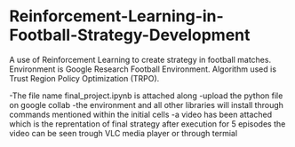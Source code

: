 # Reinforcement-Learning-in-Football-Strategy-Development
A use of Reinforcement Learning to create strategy in football matches. Environment is Google Research Football Environment. Algorithm used is Trust Region Policy Optimization (TRPO). 

-The file name final_project.ipynb is attached along
-upload the python file on google collab
-the environment and all other libraries will install through commands mentioned within the initial cells
-a video has been attached which is the reprentation of final strategy after execution for 5 episodes the video can be seen trough VLC media player or through termial
